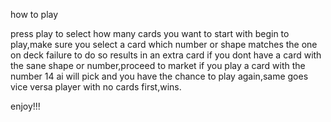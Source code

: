 how to play

press play to select how many cards you want to start with
begin to play,make sure you select a card which number or shape matches the one on deck failure to do so results in an extra card
if you dont have a card with the sane shape or number,proceed to market
if you play a card with the number 14 ai will pick and you have the chance to play again,same goes vice versa
player with no cards first,wins.

enjoy!!!
